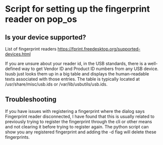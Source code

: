 # Script for setting up the fingerprint reader on pop_os

## Is your device supported? 

List of fingerprint readers https://fprint.freedesktop.org/supported-devices.html

If you are unsure about your reader id, in the USB standards, there is a well-defined way to get Vendor ID and Product ID numbers from any USB device. 
lsusb just looks them up in a big table and displays the human-readable texts associated with those entries. 
The table is typically located at /usr/share/misc/usb.ids or /var/lib/usbutils/usb.ids.

## Troubleshooting

If you have issues with registering a fingerprint where the dialog says Fingerprint reader disconnected, 
I have found that this is usually related to previously trying to register the fingerprint through the cli or other means and not clearing it before trying to register again.
The python script can show you any registered fingerprint and adding the -d flag will delete these fingerprints.
